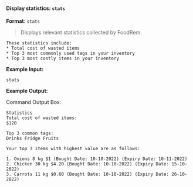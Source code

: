 <!-- markdownlint-disable-file first-line-h1 -->
#### Display statistics: `stats`

<!-- TODO: Update after Richard's PR on statistics -->

**Format**: `stats`

> Displays relevant statistics collected by FoodRem.

```note
These statistics include:
* Total cost of wasted items
* Top 3 most commonly used tags in your inventory
* Top 3 most costly items in your inventory
```

**Example Input:**

```text
stats
```

**Example Output:**

Command Output Box:

```text
Statistics
Total cost of wasted items:
$120

Top 3 common tags:
Drinks Fridge Fruits

Your top 3 items with highest value are as follows:

1. Onions 8 kg $1 (Bought Date: 10-10-2022) (Expiry Date: 10-11-2022)
2. Chicken 30 kg $4.20 (Bought Date: 10-10-2022) (Expiry Date: 15-10-2022)
3. Carrots 11 kg $0.60 (Bought Date: 10-10-2022) (Expiry Date: 26-10-2022)
```
